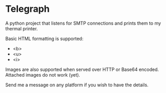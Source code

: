 # Telegraph

A python project that listens for SMTP connections and prints them to my thermal printer.

Basic HTML formatting is supported:
* \<b\>
* \<u\>
* \<i\>

Images are also supported when served over HTTP or Base64 encoded. Attached images do not work (yet).

Send me a message on any platform if you wish to have the details.

